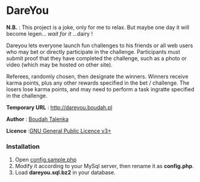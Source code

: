 # DareYou

**N.B.** : This project is a joke, only for me to relax. But maybe one day it will become legen... *wait for it* ...dairy !

Dareyou lets everyone launch fun challenges to his friends or all web users who may bet or directly participate in the challenge. Participants must submit proof that they have completed the challenge, such as a photo or video (which may be hosted on other site).

Referees, randomly chosen, then designate the winners. Winners receive karma points, plus any other rewards specified in the bet / challenge. The losers lose karma points, and may need to perform a task ingratte specified in the challenge.

**Temporary URL** : http://dareyou.boudah.pl

**Author** : [Boudah Talenka](http://boudah.pl)

**Licence** :[GNU General Public Licence v3+](http://www.gnu.org/licenses/gpl.html)

### Installation

1. Open [config.sample.php](https://github.com/Talenka/dareyou/blob/master/config.sample.php) 
2. Modify it according to your MySql server, then rename it as **config.php**.
3. Load **dareyou.sql.bz2** in your database.